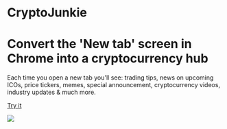 # CryptoJunkie
# Convert the 'New tab' screen in Chrome into a cryptocurrency hub
Each time you open a new tab you'll see: trading tips, news on upcoming ICOs, price tickers, memes, special announcement, cryptocurrency videos, industry updates & much more.

<a href="http://cryptojunkie.io">Try it</a>

<img src="https://github.com/cryptojunkie/cryptojunkie.github.io/blob/master/demo.gif?raw=true" />
